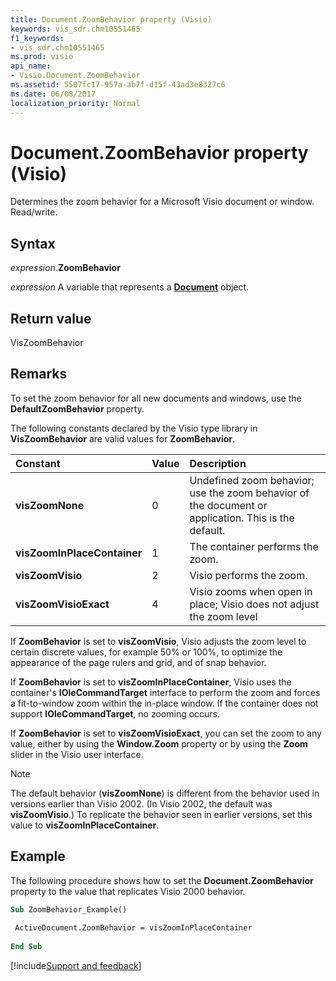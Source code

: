 ```yaml
---
title: Document.ZoomBehavior property (Visio)
keywords: vis_sdr.chm10551465
f1_keywords:
- vis_sdr.chm10551465
ms.prod: visio
api_name:
- Visio.Document.ZoomBehavior
ms.assetid: 5507fc17-957a-ab7f-d15f-43ad3e8327c6
ms.date: 06/08/2017
localization_priority: Normal
---
```



# Document.ZoomBehavior property (Visio)

Determines the zoom behavior for a Microsoft Visio document or window. Read/write.


## Syntax

_expression_.**ZoomBehavior**

_expression_ A variable that represents a **[Document](Visio.Document.md)** object.


## Return value

VisZoomBehavior


## Remarks

To set the zoom behavior for all new documents and windows, use the **DefaultZoomBehavior** property.

The following constants declared by the Visio type library in **VisZoomBehavior** are valid values for **ZoomBehavior**.



|Constant|Value|Description|
|:-----|:-----|:-----|
| **visZoomNone**|0|Undefined zoom behavior; use the zoom behavior of the document or application. This is the default.|
| **visZoomInPlaceContainer**|1|The container performs the zoom.|
| **visZoomVisio**|2|Visio performs the zoom. |
| **visZoomVisioExact**|4|Visio zooms when open in place; Visio does not adjust the zoom level|

If **ZoomBehavior** is set to **visZoomVisio**, Visio adjusts the zoom level to certain discrete values, for example 50% or 100%, to optimize the appearance of the page rulers and grid, and of snap behavior.

If **ZoomBehavior** is set to **visZoomInPlaceContainer**, Visio uses the container's **IOleCommandTarget** interface to perform the zoom and forces a fit-to-window zoom within the in-place window. If the container does not support **IOleCommandTarget**, no zooming occurs.

If **ZoomBehavior** is set to **visZoomVisioExact**, you can set the zoom to any value, either by using the **Window.Zoom** property or by using the **Zoom** slider in the Visio user interface.




> [!NOTE] 
> The default behavior (**visZoomNone**) is different from the behavior used in versions earlier than Visio 2002. (In Visio 2002, the default was **visZoomVisio**.) To replicate the behavior seen in earlier versions, set this value to **visZoomInPlaceContainer**.


## Example

The following procedure shows how to set the **Document.ZoomBehavior** property to the value that replicates Visio 2000 behavior.


```vb
Sub ZoomBehavior_Example() 
 
 ActiveDocument.ZoomBehavior = visZoomInPlaceContainer 
 
End Sub
```

[!include[Support and feedback](~/includes/feedback-boilerplate.md)]